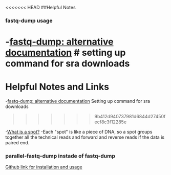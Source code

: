 <<<<<<< HEAD
##Helpful Notes
### fastq-dump usage
-[fastq-dump: alternative documentation](https://edwards.sdsu.edu/research/fastq-dump/)  # setting up command for sra downloads
=======
# Helpful Notes and Links

-[fastq-dump: alternative documentation](https://edwards.sdsu.edu/research/fastq-dump/)  Setting up command for sra downloads
>>>>>>> 9b412d940737981d6844d27450fecf8c3f12285e

-[What is a spot?](https://www.biostars.org/p/178586/)
  -Each "spot" is like a piece of DNA, so a spot groups together all the technical reads and forward and reverse reads if the data is paired end.


### parallel-fastq-dump instade of fastq-dump

[Github link for installation and usage](https://github.com/rvalieris/parallel-fastq-dump)
